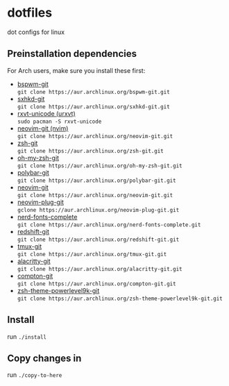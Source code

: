 # dotfiles
dot configs for linux


## Preinstallation dependencies
For Arch users, make sure you install these first:<br>
* <a href="https://aur.archlinux.org/packages/bspwm-git/">bspwm-git</a><br>
`git clone https://aur.archlinux.org/bspwm-git.git`
* <a href="https://aur.archlinux.org/packages/sxhkd-git/">sxhkd-git</a><br>
`git clone https://aur.archlinux.org/sxhkd-git.git`
* <a href="https://wiki.archlinux.org/index.php/rxvt-unicode">rxvt-unicode (urxvt)</a><br>
`sudo pacman -S rxvt-unicode`
* <a href="https://aur.archlinux.org/packages/neovim-git/">neovim-git (nvim)</a><br>
`git clone https://aur.archlinux.org/neovim-git.git`
* <a href="https://aur.archlinux.org/packages/zsh-git/">zsh-git</a><br>
`git clone https://aur.archlinux.org/zsh-git.git`
* <a href="https://aur.archlinux.org/packages/oh-my-zsh-git/">oh-my-zsh-git</a><br>
`git clone https://aur.archlinux.org/oh-my-zsh-git.git`
* <a href="https://aur.archlinux.org/packages/polybar-git/">polybar-git</a></s><br>
`git clone https://aur.archlinux.org/polybar-git.git` 
* <a href="https://aur.archlinux.org/packages/neovim-git/">neovim-git</a></s><br>
`git clone https://aur.archlinux.org/neovim-git.git` 
* <a href="https://aur.archlinux.org/packages/neovim-plug-git/">neovim-plug-git</a></s><br>
`gclone https://aur.archlinux.org/neovim-plug-git.git` 
* <a href="https://aur.archlinux.org/packages/nerd-fonts-complete/">nerd-fonts-complete</a></s><br>
`git clone https://aur.archlinux.org/nerd-fonts-complete.git` 
* <a href="https://aur.archlinux.org/packages/redshift-git/">redshift-git</a></s><br>
`git clone https://aur.archlinux.org/redshift-git.git ` 
* <a href="https://aur.archlinux.org/packages/tmux-git/">tmux-git</a></s><br>
`git clone https://aur.archlinux.org/tmux-git.git ` 
* <a href="https://aur.archlinux.org/packages/alacritty-git/">alacritty-git</a></s><br>
`git clone https://aur.archlinux.org/alacritty-git.git `
* <a href="https://aur.archlinux.org/packages/compton-git/">compton-git</a></s><br>
`git clone https://aur.archlinux.org/compton-git.git `
* <a href="https://aur.archlinux.org/packages/zsh-theme-powerlevel9k-git/">zsh-theme-powerlevel9k-git
</a></s><br>
`git clone https://aur.archlinux.org/zsh-theme-powerlevel9k-git.git `

## Install
run `./install`


## Copy changes in
run `./copy-to-here`
